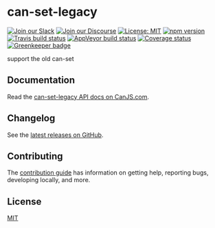 # can-set-legacy

[![Join our Slack](https://img.shields.io/badge/slack-join%20chat-611f69.svg)](https://www.bitovi.com/community/slack?utm_source=badge&utm_medium=badge&utm_campaign=pr-badge&utm_content=badge)
[![Join our Discourse](https://img.shields.io/discourse/https/forums.bitovi.com/posts.svg)](https://forums.bitovi.com/?utm_source=badge&utm_medium=badge&utm_campaign=pr-badge&utm_content=badge)
[![License: MIT](https://img.shields.io/badge/license-MIT-blue.svg)](https://github.com/canjs/can-set-legacy/blob/master/LICENSE)
[![npm version](https://badge.fury.io/js/can-set-legacy.svg)](https://www.npmjs.com/package/can-set-legacy)
[![Travis build status](https://travis-ci.org/canjs/can-set-legacy.svg?branch=master)](https://travis-ci.org/canjs/can-set-legacy)
[![AppVeyor build status](https://ci.appveyor.com/api/projects/status/github/canjs/can-set-legacy?branch=master&svg=true)](https://ci.appveyor.com/project/matthewp/can-set-legacy)
[![Coverage status](https://coveralls.io/repos/github/canjs/can-set-legacy/badge.svg?branch=master)](https://coveralls.io/github/canjs/can-set-legacy?branch=master)
[![Greenkeeper badge](https://badges.greenkeeper.io/canjs/can-set-legacy.svg)](https://greenkeeper.io/)

support the old can-set

## Documentation

Read the [can-set-legacy API docs on CanJS.com](https://canjs.com/doc/can-set-legacy.html).

## Changelog

See the [latest releases on GitHub](https://github.com/canjs/can-set-legacy/releases).

## Contributing

The [contribution guide](https://github.com/canjs/can-set-legacy/blob/master/CONTRIBUTING.md) has information on getting help, reporting bugs, developing locally, and more.

## License

[MIT](https://github.com/canjs/can-set-legacy/blob/master/LICENSE)
